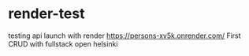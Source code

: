 # render-test
testing api launch with render
https://persons-xv5k.onrender.com/
First CRUD with fullstack open helsinki
